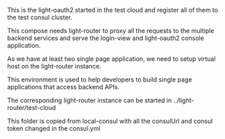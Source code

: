 This is the light-oauth2 started in the test cloud and register all of them to the test consul cluster. 

This compose needs light-router to proxy all the requests to the multiple backend services and serve the login-view and light-oauth2 console application. 

As we have at least two single page application, we need to setup virtual host on the light-router instance. 

This environment is used to help developers to build single page applications that access backend APIs. 

The corresponding light-router instance can be started in ../light-router/test-cloud

This folder is copied from local-consul with all the consulUrl and consul token changed in the consul.yml



